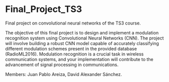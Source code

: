 # Final_Project_TS3
 Final project on convolutional neural networks of the TS3 course.

The objective of this final project is to design and implement a modulation recognition system using Convolutional Neural Networks (CNN). The project will involve building a robust CNN model capable of accurately classifying different modulation schemes present in the provided database (RadioML2016). Modulation recognition is a crucial task in wireless communication systems, and your implementation will contribute to the advancement of signal processing in communications.

Members: Juan Pablo Areiza, David Alexander Sánchez.
